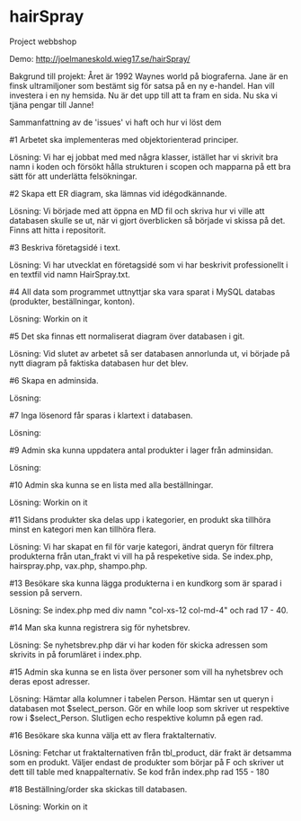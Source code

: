# hairSpray
Project webbshop

Demo: http://joelmaneskold.wieg17.se/hairSpray/


Bakgrund till projekt: Året är 1992 Waynes world på biograferna. Jane är en finsk ultramiljoner som bestämt sig för satsa på en ny e-handel. Han vill investera i en ny hemsida. Nu är det upp till att ta fram en sida. Nu ska vi tjäna pengar till Janne!


Sammanfattning av de 'issues' vi haft och hur vi löst dem


#1 Arbetet ska implementeras med objektorienterad principer.

  Lösning: Vi har ej jobbat med med några klasser, istället har vi skrivit bra namn i koden och försökt hålla strukturen i scopen och mapparna på ett bra sätt för att underlätta felsökningar. 

#2 Skapa ett ER diagram, ska lämnas vid idégodkännande. 

  Lösning: Vi började med att öppna en MD fil och skriva hur vi ville att databasen skulle se ut, när vi gjort överblicken så   började vi skissa på det. Finns att hitta i repositorit.

#3 Beskriva företagsidé i text.

Lösning: Vi har utvecklat en företagsidé som vi har beskrivit professionellt i en textfil vid namn HairSpray.txt. 


#4 All data som programmet uttnyttjar ska vara sparat i MySQL databas (produkter, beställningar, konton).

  Lösning: Workin on it



#5 Det ska finnas ett normaliserat diagram över databasen i git.

  Lösning: Vid slutet av arbetet så ser databasen annorlunda ut, vi började på nytt diagram på faktiska databasen hur det   blev.


#6 Skapa en adminsida.

  Lösning: 


#7 Inga lösenord får sparas i klartext i databasen.

  Lösning: 

#9 Admin ska kunna uppdatera antal produkter i lager från adminsidan.

  Lösning:

#10 Admin ska kunna se en lista med alla beställningar.

  Lösning: Workin on it

#11 Sidans produkter ska delas upp i kategorier, en produkt ska tillhöra minst en kategori men kan tillhöra flera.

  Lösning: Vi har skapat en fil för varje kategori, ändrat queryn för filtrera produkterna från utan_frakt vi vill ha på respeketive sida.
           Se index.php, hairspray.php, vax.php, shampo.php.


#13 Besökare ska kunna lägga produkterna i en kundkorg som är sparad i session på servern.

Lösning: Se index.php med div namn "col-xs-12 col-md-4" och rad 17 - 40.


#14 Man ska kunna registrera sig för nyhetsbrev.

  Lösning: Se nyhetsbrev.php där vi har koden för skicka adressen som skrivits in på forumläret i index.php. 


#15 Admin ska kunna se en lista över personer som vill ha nyhetsbrev och deras epost adresser.

Lösning: 
Hämtar alla kolumner i tabelen Person. Hämtar sen ut queryn i databasen mot $select_person. Gör en while loop som skriver ut respektive row i $select_Person. Slutligen echo respektive kolumn på egen rad. 

#16 Besökare ska kunna välja ett av flera fraktalternativ.

Lösning: Fetchar ut fraktalternativen från tbl_product, där frakt är detsamma som en produkt. Väljer endast de produkter som börjar på F och skriver ut dett till table med knappalternativ. Se kod från index.php rad 155 - 180


#18 Beställning/order ska skickas till databasen.

Lösning: Workin on it

